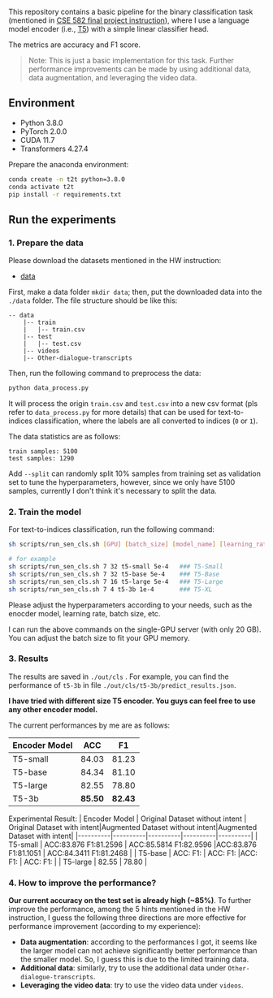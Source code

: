 This repository contains a basic pipeline for the binary classification task (mentioned in [CSE 582 final project instruction](https://psu.instructure.com/courses/2309886/assignments/15994501)), where I use a language model encoder (i.e., [T5](https://huggingface.co/docs/transformers/model_doc/t5)) with a simple linear classifier head.

The metrics are accuracy and F1 score.

>Note:
>This is just a basic implementation for this task. Further performance improvements can be made by using additional data, data augmentation, and leveraging the video data.

## Environment

- Python 3.8.0
- PyTorch 2.0.0
- CUDA 11.7
- Transformers 4.27.4

Prepare the anaconda environment:

```bash
conda create -n t2t python=3.8.0
conda activate t2t
pip install -r requirements.txt
```

## Run the experiments

### 1. Prepare the data

Please download the datasets mentioned in the HW instruction:
- [data](https://drive.google.com/drive/folders/1RAWWGTI7ciFkQfl3P9TSlC8Wm-seZYrN)


First, make a data folder `mkdir data`; then, put the downloaded data into the `./data` folder. The file structure should be like this:

``` 
-- data
    |-- train
    |   |-- train.csv
    |-- test
    |   |-- test.csv
    |-- videos
    |-- Other-dialogue-transcripts
```

Then, run the following command to preprocess the data:

```bash
python data_process.py
```

It will process the origin `train.csv` and `test.csv` into a new csv format (pls refer to `data_process.py` for more details) that can be used for text-to-indices classification, where the labels are all converted to indices (`0` or `1`).   

The data statistics are as follows:

```
train samples: 5100
test samples: 1290
```

Add `--split` can randomly split 10% samples from training set as validation set to tune the hyperparameters, however, since we only have 5100 samples, currently I don't think it's necessary to split the data.


### 2. Train the model


For text-to-indices classification, run the following command:

```bash
sh scripts/run_sen_cls.sh [GPU] [batch_size] [model_name] [learning_rate]

# for example
sh scripts/run_sen_cls.sh 7 32 t5-small 5e-4   ### T5-Small
sh scripts/run_sen_cls.sh 7 32 t5-base 5e-4    ### T5-Base
sh scripts/run_sen_cls.sh 7 16 t5-large 5e-4   ### T5-Large
sh scripts/run_sen_cls.sh 7 4 t5-3b 1e-4       ### T5-XL
```

Please adjust the hyperparameters according to your needs, such as the enocder model, learning rate, batch size, etc.

I can run the above commands on the single-GPU server (with only 20 GB). You can adjust the batch size to fit your GPU memory.


### 3. Results

The results are saved in `./out/cls` . For example, you can find the performance of `t5-3b` in file `./out/cls/t5-3b/predict_results.json`.

**I have tried with different size T5 encoder. You guys can feel free to use any other encoder model.**

The current performances by me are as follows:

| Encoder Model    | ACC      | F1       |
|----------|----------|----------|
| T5-small | 84.03   | 81.23  |
| T5-base  | 84.34  | 81.10  |
| T5-large | 82.55  | 78.80  |
| T5-3b    | **85.50**  | **82.43**  |

Experimental Result:
| Encoder Model    | Original Dataset without intent | Original Dataset with intent|Augmented Dataset without intent|Augmented Dataset with intent|
|----------|----------|----------|----------|----------|
| T5-small | ACC:83.876 F1:81.2596   | ACC:85.5814 F1:82.9596  |ACC:83.876 F1:81.1051   | ACC:84.3411 F1:81.2468  |
| T5-base  | ACC: F1:   | ACC: F1:  |ACC: F1:   | ACC: F1:  |
| T5-large | 82.55  | 78.80  |





### 4. How to improve the performance?

**Our current accuracy on the test set is already high (~85%)**. To further improve the performance, among the 5 hints mentioned in the HW instruction, I guess the following three directions are more effective for performance improvement (according to my experience):

- **Data augmentation**: according to the performances I got, it seems like the larger model can not achieve significantly better performance than the smaller model. So, I guess this is due to the limited training data. 
- **Additional data**: similarly, try to use the additional data under `Other-dialogue-transcripts`.
- **Leveraging the video data**: try to use the video data under `videos`.

